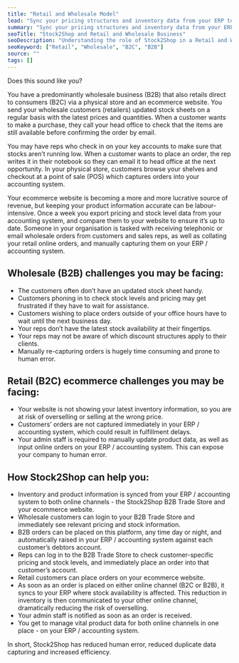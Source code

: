 ```yaml
---
title: "Retail and Wholesale Model"
lead: "Sync your pricing structures and inventory data from your ERP to both your wholesale and retail sales channels for better efficiency."
summary: "Sync your pricing structures and inventory data from your ERP to both your wholesale and retail sales channels for better efficiency."
seoTitle: "Stock2Shop and Retail and Wholesale Business"
seoDescription: "Understanding the role of Stock2Shop in a Retail and Wholesale business model"
seoKeyword: ["Retail", "Wholesale", "B2C", "B2B"]
source: ""
tags: []
---
```


Does this sound like you?

You have a predominantly wholesale business (B2B) that also retails direct to consumers (B2C) via a physical store and an ecommerce website. You send your wholesale customers (retailers) updated stock sheets on a regular basis with the latest prices and quantities. When a customer wants to make a purchase, they call your head office to check that the items are still available before confirming the order by email.

You may have reps who check in on your key accounts to make sure that stocks aren’t running low. When a customer wants to place an order, the rep writes it in their notebook so they can email it to head office at the next opportunity. In your physical store, customers browse your shelves and checkout at a point of sale (POS) which captures orders into your accounting system.

Your ecommerce website is becoming a more and more lucrative source of revenue, but keeping your product information accurate can be labour-intensive. Once a week you export pricing and stock level data from your accounting system, and compare them to your website to ensure it’s up to date. Someone in your organisation is tasked with receiving telephonic or email wholesale orders from customers and sales reps, as well as collating your retail online orders, and manually capturing them on your ERP / accounting system.

## Wholesale (B2B) challenges you may be facing:
- The customers often don’t have an updated stock sheet handy.
- Customers phoning in to check stock levels and pricing may get frustrated if they have to wait for assistance.
- Customers wishing to place orders outside of your office hours have to wait until the next business day.
- Your reps don’t have the latest stock availability at their fingertips.
- Your reps may not be aware of which discount structures apply to their clients.
- Manually re-capturing orders is hugely time consuming and prone to human error.

## Retail (B2C) ecommerce challenges you may be facing:
- Your website is not showing your latest inventory information, so you are at risk of overselling or selling at the wrong price.
- Customers’ orders are not captured immediately in your ERP / accounting system, which could result in fulfillment delays.
- Your admin staff is required to manually update product data, as well as input online orders on your ERP / accounting system. This can expose your company to human error.

## How Stock2Shop can help you:
- Inventory and product information is synced from your ERP / accounting system to both online channels - the Stock2Shop B2B Trade Store and your ecommerce website.
- Wholesale customers can login to your B2B Trade Store and immediately see relevant pricing and stock information. 
- B2B orders can be placed on this platform, any time day or night, and automatically raised in your ERP / accounting system against each customer’s debtors account.
- Reps can log in to the B2B Trade Store to check customer-specific pricing and stock levels, and immediately place an order into that customer’s account.
- Retail customers can place orders on your ecommerce website.
- As soon as an order is placed on either online channel (B2C or B2B), it syncs to your ERP where stock availability is affected. This reduction in inventory is then communicated to your other online channel, dramatically reducing the risk of overselling.
- Your admin staff is notified as soon as an order is received.
- You get to manage vital product data for both online channels in one place - on your ERP / accounting system.

In short, Stock2Shop has reduced human error, reduced duplicate data capturing and increased efficiency.
